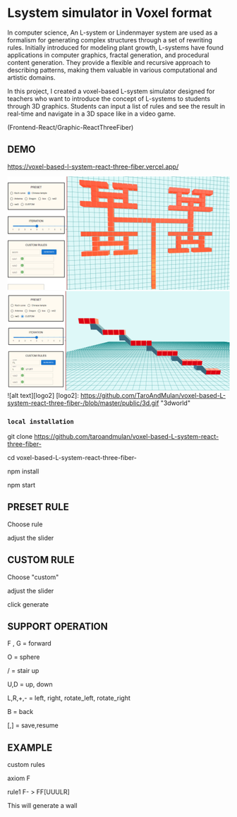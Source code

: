 # Lsystem simulator in Voxel format

In computer science, An L-system or Lindenmayer system are used as a formalism for generating complex structures through a set of rewriting rules. Initially introduced for modeling plant growth, L-systems have found applications in computer graphics, fractal generation, and procedural content generation. They provide a flexible and recursive approach to describing patterns, making them valuable in various computational and artistic domains.


In this project, I created a voxel-based L-system simulator designed for teachers who want to introduce the concept of L-systems to students through 3D graphics. Students can input a list of rules and see the result in real-time and navigate in a 3D space like in a video game. 

(Frontend-React/Graphic-ReactThreeFiber)

## DEMO

https://voxel-based-l-system-react-three-fiber.vercel.app/

![demo](https://github.com/taroandmulan/voxel-based-L-system-react-three-fiber-/blob/master/src/img/demo.png)
![demo](https://github.com/taroandmulan/voxel-based-L-system-react-three-fiber-/blob/master/src/img/custom.png)
![alt text][logo2]
[logo2]: https://github.com/TaroAndMulan/voxel-based-L-system-react-three-fiber-/blob/master/public/3d.gif "3dworld"

### `local installation`

git clone https://github.com/taroandmulan/voxel-based-L-system-react-three-fiber-

cd voxel-based-L-system-react-three-fiber-

npm install

npm start

## PRESET RULE

Choose rule 

adjust the slider 

## CUSTOM RULE

Choose "custom" 

adjust the slider 

click generate


## SUPPORT OPERATION

F , G  = forward

O = sphere

/  = stair up 

U,D = up, down

L,R,+,- = left, right, rotate_left, rotate_right

B = back

[,] = save,resume


## EXAMPLE

custom rules

axiom     F

rule1     F- > FF[UUULR]

This will generate a wall

